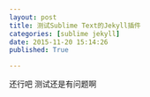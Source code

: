 ```yaml
---
layout: post
title: 测试Sublime Text的Jekyll插件
categories: [sublime jekyll]
date: 2015-11-20 15:14:26
published: True

---
```


还行吧
测试还是有问题啊